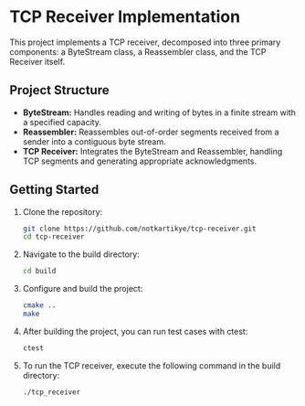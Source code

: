 # TCP Receiver Implementation

This project implements a TCP receiver, decomposed into three primary components: a ByteStream class, a Reassembler class, and the TCP Receiver itself.

## Project Structure

- **ByteStream:** Handles reading and writing of bytes in a finite stream with a specified capacity.
- **Reassembler:** Reassembles out-of-order segments received from a sender into a contiguous byte stream.
- **TCP Receiver:** Integrates the ByteStream and Reassembler, handling TCP segments and generating appropriate acknowledgments.

## Getting Started

1. Clone the repository:
   ```sh
   git clone https://github.com/notkartikye/tcp-receiver.git
   cd tcp-receiver
   ```

2. Navigate to the build directory:
    ```sh
   cd build
   ```

3. Configure and build the project:
    ```sh
   cmake ..
   make
   ```
4. After building the project, you can run test cases with ctest:
    ```sh
   ctest
   ```

6. To run the TCP receiver, execute the following command in the build directory:
    
    ```sh
    ./tcp_receiver
    ```
